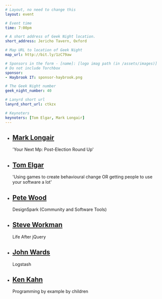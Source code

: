 ```yaml
---
# Layout, no need to change this
layout: event

# Event time
time: 7:00pm

# A short address of Geek Night location. 
short_address: Jericho Tavern, Oxford

# Map URL to location of Geek Night
map_url: http://bit.ly/1zC79aw

# Sponsors in the form - [name]: [logo imag path (in /assets/images)]
# Do not include Torchbox
sponsor:
- Haybrook IT: sponsor-haybrook.png

# The Geek Night number
geek_night_number: 40

# Lanyrd short url
lanyrd_short_url: ctkzx

# Keynoters
keynoters: [Tom Elgar, Mark Longair]
---
```


<ul class="keynotes">
    <li itemprop="performer" itemscope="itemscope" itemtype="http://schema.org/Person">
        <a href="http://yournextmp.com"><h2 itemprop="name">Mark Longair</h2></a>
        <p>'Your Next Mp: Post-Election Round Up'</p>
        <!--
        <div class="downloads">
            <a href="/">Slides</a>
        </div> -->
    </li>
    <li itemprop="performer" itemscope="itemscope" itemtype="http://schema.org/Person">
        <a href="http://passle.net"><h2 itemprop="name">Tom Elgar</h2></a>
        <p>'Using games to create behavioural change OR getting people to use your software a lot'</p>
        <!--
        <div class="downloads">
            <a href="/">Slides</a>
        </div> -->
    </li>

</ul>

<ul class="microslots">
    <li itemprop="performer" itemscope="itemscope" itemtype="http://schema.org/Person">
        <a href="http://www.rs-online.com/designspark/electronics/eng/blog/hack-superman-launch-day" itemprop="url"><h2 itemprop="name">Pete Wood</h2></a>
        <p>DesignSpark (Community and Software Tools)</p>
    </li>
    <li itemprop="performer" itemscope="itemscope" itemtype="http://schema.org/Person">
        <a href="http://www.steveworkman.com" itemprop="url"><h2 itemprop="name">Steve Workman</h2></a>
        <p>Life After jQuery</p>
    </li>
    <li itemprop="performer" itemscope="itemscope" itemtype="http://schema.org/Person">
        <a href="http://tripadvisor.co.uk" itemprop="url"><h2 itemprop="name">John Wards</h2></a>
        <p>Logstash</p>
    </li>
    <li itemprop="performer" itemscope="itemscope" itemtype="http://schema.org/Person">
        <a href="https://github.com/ToonTalk/ToonTalk/wiki" itemprop="url"><h2 itemprop="name">Ken Kahn</h2></a>
        <p>Programming by example by children</p>
    </li>
</ul>



